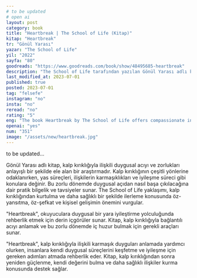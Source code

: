 ```yaml
---
# to be updated
# open ai
layout: post
category: book
title: "Heartbreak | The School of Life (Kitap)"
kitap: "Heartbreak"
tr: "Gönül Yarası"
yazar: "The School of Life"
yil: "2022"
sayfa: "80"
goodreads: "https://www.goodreads.com/book/show/48495685-heartbreak"
description: "The School of Life tarafından yazılan Gönül Yarası adlı kitap, duygusal acıları anlayışlı bir şekilde ele alır ve kalp kırıklığıyla başa çıkmak ve iyileşmek için pratik rehberlik sunar."
last_modified_at: 2023-07-01
published: true
posted: 2023-07-01
tag: "felsefe"
instagram: "no"
insta: "no"
reread: "no"
rating: "5"
eng: "The book Heartbreak by The School of Life offers compassionate insights and practical guidance on navigating the emotional challenges of heartbreak and finding healing and growth."
openai: "yes"
num: "351"
image: "/assets/new/heartbreak.jpg"
---
```


to be updated...

Gönül Yarası adlı kitap, kalp kırıklığıyla ilişkili duygusal acıyı ve zorlukları anlayışlı bir şekilde ele alan bir araştırmadır. Kalp kırıklığının çeşitli yönlerine odaklanırken, yas süreçleri, ilişkilerin karmaşıklıkları ve iyileşme süreci gibi konulara değinir. Bu zorlu dönemde duygusal açıdan nasıl başa çıkılacağına dair pratik bilgelik ve tavsiyeler sunar. The School of Life yaklaşımı, kalp kırıklığından kurtulma ve daha sağlıklı bir şekilde ilerleme konusunda öz-yansıtma, öz-şefkat ve kişisel gelişimin önemini vurgular.

"Heartbreak", okuyuculara duygusal bir yara iyileştirme yolculuğunda rehberlik etmek için derin içgörüler sunar. Kitap, kalp kırıklığıyla bağlantılı acıyı anlamak ve bu zorlu dönemde iç huzur bulmak için gerekli araçları sunar.

"Heartbreak", kalp kırıklığıyla ilişkili karmaşık duyguları anlamada yardımcı olurken, insanlara kendi duygusal süreçlerini keşfetme ve iyileşme için gereken adımları atmada rehberlik eder. Kitap, kalp kırıklığından sonra yeniden güçlenme, kendi değerini bulma ve daha sağlıklı ilişkiler kurma konusunda destek sağlar.
